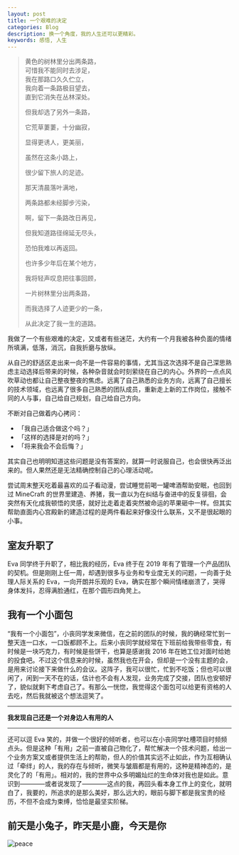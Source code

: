 ```yaml
---
layout: post
title: 一个艰难的决定
categories: Blog
description: 换一个角度，我的人生还可以更精彩。
keywords: 感悟, 人生
---
```


> 黄色的树林里分出两条路，  
> 可惜我不能同时去涉足，  
> 我在那路口久久伫立，  
> 我向着一条路极目望去，  
> 直到它消失在丛林深处。  
>
> 但我却选了另外一条路，
> 
> 它荒草萋萋，十分幽寂，
> 
> 显得更诱人，更美丽，
> 
> 虽然在这条小路上，
> 
> 很少留下旅人的足迹。
>
> 那天清晨落叶满地，
> 
> 两条路都未经脚步污染，
> 
> 啊，留下一条路改日再见，
> 
> 但我知道路径绵延无尽头，
> 
> 恐怕我难以再返回。
>
> 也许多少年后在某个地方，
> 
> 我将轻声叹息把往事回顾，
> 
> 一片树林里分出两条路，
> 
> 而我选择了人迹更少的一条，
> 
> 从此决定了我一生的道路。

我做了一个有些艰难的决定，又或者有些迷茫，大约有一个月我被各种负面的情绪所填满，低落，消沉，自我折磨与放纵。

从自己的舒适区走出来一向不是一件容易的事情，尤其当这次选择不是自己深思熟虑主动选择后带来的时候，各种杂音就会时刻萦绕在自己的内心。外界的一点点风吹草动也都让自己整夜整夜的焦虑。远离了自己熟悉的业务方向，远离了自己擅长的技术领域，也远离了很多自己熟悉的团队成员，重新走上新的工作岗位，接触不同的人与事，自己给自己规划，自己给自己方向。

不断对自己做着内心拷问：
* 「我自己适合做这个吗？」
* 「这样的选择是对的吗？」
* 「将来我会不会后悔？」

其实自己也明明知道这些问题是没有答案的，就算一时说服自己，也会很快再泛出来的。但人果然还是无法精确控制自己的心理活动呢。

尝试周末整天吃着最喜欢的瓜子看动漫，尝试睡觉前喝一罐啤酒帮助安眠，也回到过 MineCraft 的世界里建造、养猪，我一直以为在纠结与奋进中的反复徘徊，会突然有天化成我顿悟的灵感，就好比走着走着突然被命运的苹果砸中一样。但其实帮助直面内心宫殿新的建造过程的是两件看起来好像没什么联系，又不是很起眼的小事。

## 室友升职了

Eva 同学终于升职了，相比我的经历，Eva 终于在 2019 年有了管理一个产品团队的契机。但是刚刚上任一周，却遇到很多与业务和专业度无关的问题，一向善于处理人际关系的 Eva，一向开朗并乐观的 Eva，确实在那个瞬间情绪崩溃了，哭得身体发抖，忍得满脸通红，在那个圆形四角凳上。

## 我有一个小面包

“我有一个小面包”，小丧同学发来微信，在之前的团队的时候，我的确经常忙到一整天连一口水，一口饭都顾不上。后来小丧同学就经常在下班前给我带些零食，有时候是一块巧克力，有时候是些饼干，也算是感谢我 2016 年在她工位对面时给她的投食吧。不过这个信息来的时候，虽然我也在开会，但却是一个没有主题的会，是用来讨论接下来做什么的会议。这阵子，我可以很忙，忙到不吃饭；但也可以很闲了，闲到一天不在的话，估计也不会有人发现，业务完成了交接，团队也安顿好了，貌似就剩下考虑自己了。有那么一恍惚，我觉得这个面包可以给更有资格的人去吃，然后我就被这个想法逗笑了。

---

**我发现自己还是一个对身边人有用的人**

---

还可以逗 Eva 笑的，并做一个很好的倾听者，也可以在小丧同学吐槽项目时频频点头。但是这种「有用」之前一直被自己物化了，帮忙解决一个技术问题，给出一个业务方案又或者提供生活上的帮助，但人的价值其实远不止如此，作为互相确认过「牵绊」的人，我的存在与倾听，微笑与皱眉都是有用的，这种是精神态的，是灵化了的「有用」。相对的，我的世界中众多明媚灿烂的生命体对我也是如此。意识到————或者说发现了————这点的我，再回头看本身工作上的变化，就明白了，我要的，所追求的是那么美好，那么远大的，眼前与脚下都是我宝贵的经历，不但不会成为束缚，恰恰是最坚实阶梯。

## 前天是小兔子，昨天是小鹿，今天是你

![peace](https://filehole.github.io/images/blog/2019-03-14-peace.jpg)
